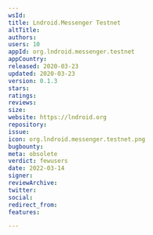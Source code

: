 ```yaml
---
wsId: 
title: Lndroid.Messenger Testnet
altTitle: 
authors: 
users: 10
appId: org.lndroid.messenger.testnet
appCountry: 
released: 2020-03-23
updated: 2020-03-23
version: 0.1.3
stars: 
ratings: 
reviews: 
size: 
website: https://lndroid.org
repository: 
issue: 
icon: org.lndroid.messenger.testnet.png
bugbounty: 
meta: obsolete
verdict: fewusers
date: 2022-03-14
signer: 
reviewArchive: 
twitter: 
social: 
redirect_from: 
features: 

---
```


